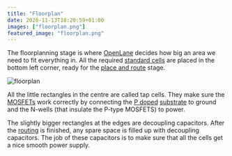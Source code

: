```yaml
---
title: "Floorplan"
date: 2020-11-13T18:20:59+01:00
images: ["floorplan.png"]
featured_image: "floorplan.png"
---
```


The floorplanning stage is where [OpenLane](/terminology/openlane) decides how big an area we need to fit everything in.
All the required [standard cells](/terminology/standardcell) are placed in the bottom left corner, ready for the [place and route](/terminology/place_and_route) stage.

![floorplan](/floorplan.png)

All the little rectangles in the centre are called tap cells. They make sure the [MOSFETs](/terminology/mosfet) work correctly by connecting the [P doped](/terminology/doping) [substrate](/terminology/wafer) to ground and the N-wells (that insulate the P-type MOSFETS) to power.

The slightly bigger rectangles at the edges are decoupling capacitors. After the [routing](/terminology/place_and_route) is finished, any spare space is filled up with decoupling capacitors. The job of these capacitors is to make sure that all the cells get a nice smooth power supply.
